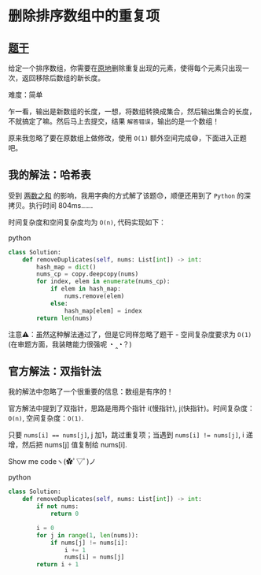 # 删除排序数组中的重复项

## [题干](https://leetcode-cn.com/problems/remove-duplicates-from-sorted-array/)

给定一个排序数组，你需要在[原地](https://baike.baidu.com/item/%E5%8E%9F%E5%9C%B0%E7%AE%97%E6%B3%95)删除重复出现的元素，使得每个元素只出现一次，返回移除后数组的新长度。

难度：简单

乍一看，输出是新数组的长度，一想，将数组转换成集合，然后输出集合的长度，不就搞定了嘛。然后马上去提交，结果 `解答错误`，输出的是一个数组！

原来我忽略了要在原数组上做修改，使用 `O(1)` 额外空间完成😅，下面进入正题吧。

## 我的解法：哈希表

受到 [两数之和](https://leetcode-cn.com/problems/two-sum/) 的影响，我用字典的方式解了该题😓，顺便还用到了 `Python` 的深拷贝。执行时间 804ms......

时间复杂度和空间复杂度均为 `O(n)`, 代码实现如下：

python

```python
class Solution:
    def removeDuplicates(self, nums: List[int]) -> int:
        hash_map = dict()
        nums_cp = copy.deepcopy(nums)
        for index, elem in enumerate(nums_cp):
            if elem in hash_map:
                nums.remove(elem)
            else:
                hash_map[elem] = index
        return len(nums)
```

注意⚠️：虽然这种解法通过了，但是它同样忽略了题干 - 空间复杂度要求为 `O(1)` (在审题方面，我装瞎能力很强呢 ◔ ‸◔？)

## 官方解法：双指针法

我的解法中忽略了一个很重要的信息：数组是有序的！

官方解法中提到了双指针，思路是用两个指针 i(慢指针), j(快指针)。时间复杂度：`O(n)`, 空间复杂度：`O(1)`.

只要 `nums[i] == nums[j]`, j 加1，跳过重复项；当遇到 `nums[i] != nums[j]`, i 递增，然后把 nums[j] 值复制给 nums[i].

Show me codeヽ(✿ﾟ▽ﾟ)ノ

python

```python
class Solution:
    def removeDuplicates(self, nums: List[int]) -> int:
        if not nums:
            return 0

        i = 0
        for j in range(1, len(nums)):
            if nums[j] != nums[i]:
                i += 1
                nums[i] = nums[j]
        return i + 1
```
